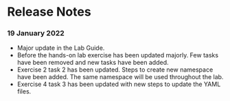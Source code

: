 # Release Notes
### 19 January 2022
* Major update in the Lab Guide.
* Before the hands-on lab exercise has been updated majorly. Few tasks have been removed and new tasks have been added.
* Exercise 2 task 2 has been updated. Steps to create new namespace have been added. The same namespace will be used throughout the lab.
* Exercise 4 task 3 has been updated with new steps to update the YAML files. 

